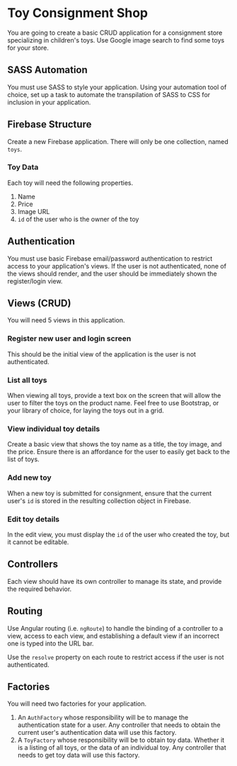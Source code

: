 # Toy Consignment Shop

You are going to create a basic CRUD application for a consignment store specializing in children's toys. Use Google image search to find some toys for your store.

## SASS Automation

You must use SASS to style your application. Using your automation tool of choice, set up a task to automate the transpilation of SASS to CSS for inclusion in your application.

## Firebase Structure

Create a new Firebase application. There will only be one collection, named `toys`.

### Toy Data

Each toy will need the following properties.

1. Name
2. Price
3. Image URL
4. `id` of the user who is the owner of the toy

## Authentication

You must use basic Firebase email/password authentication to restrict access to your application's views. If the user is not authenticated, none of the views should render, and the user should be immediately shown the register/login view.

## Views (CRUD)

You will need 5 views in this application.

### Register new user and login screen

This should be the initial view of the application is the user is not authenticated.

### List all toys

When viewing all toys, provide a text box on the screen that will allow the user to filter the toys on the product name. Feel free to use Bootstrap, or your library of choice, for laying the toys out in a grid.

### View individual toy details

Create a basic view that shows the toy name as a title, the toy image, and the price. Ensure there is an affordance for the user to easily get back to the list of toys.

### Add new toy

When a new toy is submitted for consignment, ensure that the current user's `id` is stored in the resulting collection object in Firebase.

### Edit toy details

In the edit view, you must display the `id` of the user who created the toy, but it cannot be editable.

## Controllers

Each view should have its own controller to manage its state, and provide the required behavior.

## Routing

Use Angular routing (i.e. `ngRoute`) to handle the binding of a controller to a view, access to each view, and establishing a default view if an incorrect one is typed into the URL bar.

Use the `resolve` property on each route to restrict access if the user is not authenticated.

## Factories

You will need two factories for your application.

1. An `AuthFactory` whose responsibility will be to manage the authentication state for a user. Any controller that needs to obtain the current user's authentication data will use this factory.
1. A `ToyFactory` whose responsibility will be to obtain toy data. Whether it is a listing of all toys, or the data of an individual toy. Any controller that needs to get toy data will use this factory.

